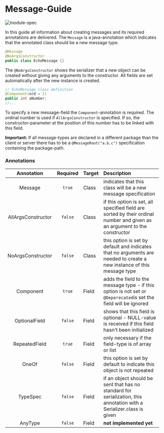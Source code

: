 # Message-Guide

![module-spec](https://img.shields.io:/static/v1?label=Module&message=proto4j-annotation&color=informational)

In this guide all information about creating messages and its required annotations are delivered. The `Message` is a java-annotation which indicates that the annotated class should be a new message type. 
```java
@Message
@NoArgsConstructor
public class EchoMessage {}
```
The `@NoArgsConstructor` shows the serializer that a new object can be created without giving any arguments to the constructor. All fields are set automatically after the new instance is created.
```java
// EchoMessage class definition
@Component(ord = 1)
public int aNumber;
//... 
```
To specify a new message-field the `Component`-annotation is required. The ordinal number is used if `AllArgsConstructor` is specified. If so, the constructor-parameter at the position of this number has to be linked with this field.

**Important:** If all message-types are declared in a different package than the client or server there has to be a `@MessageRoot("a.b.c")` specification containing the package-path.

### Annotations

|     Annotation     | Required | Target | Description                                                                                                               |
|:------------------:|:--------:|--------|:--------------------------------------------------------------------------------------------------------------------------|
|      Message       |  `true`  | Class  | indicates that this class will be a new message specification                                                             |
| AllArgsConstructor | `false`  | Class  | if this option is set, all specified field are sorted by their ordinal number and given as an argument to the constructor |
| NoArgsConstructor  | `false`  | Class  | this option is set by default and indicates that no arguments are needed to create a new instance of this message type    |
|     Component      |  `true`  | Field  | adds the field to the message type - if this option is not set or `@Deperecated`is set the field will be ignored          | 
|   OptionalField    | `false`  | Field  | shows that this field is optional - NULL-value is received if this field hasn't been initialized                          |
|   RepeatedField    |  `true`  | Field  | only necessary if the field-type is of array or list                                                                      |
|       OneOf        | `false`  | Field  | this option is set by default to indicate this object is not repeated                                                     |
|      TypeSpec      | `false`  | Field  | if an object should be sent that has no standard for serialization, this annotation with a Serializer.class is given      |
|      AnyType       | `false`  | Field  | **not implemented yet**                                                                                                   |
